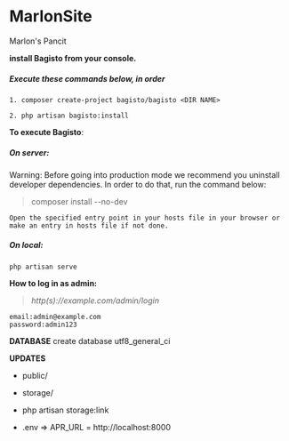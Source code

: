 # MarlonSite
Marlon's Pancit

**install Bagisto from your console.**

##### Execute these commands below, in order

~~~
1. composer create-project bagisto/bagisto <DIR NAME>
~~~

~~~
2. php artisan bagisto:install
~~~

**To execute Bagisto**:

##### On server:

Warning: Before going into production mode we recommend you uninstall developer dependencies.
In order to do that, run the command below:

> composer install --no-dev

~~~
Open the specified entry point in your hosts file in your browser or make an entry in hosts file if not done.
~~~

##### On local:

~~~
php artisan serve
~~~


**How to log in as admin:**

> *http(s)://example.com/admin/login*

~~~
email:admin@example.com
password:admin123
~~~

**DATABASE**
create database utf8_general_ci

**UPDATES**
- public/

- storage/

- php artisan storage:link

- .env => APR_URL = http://localhost:8000
